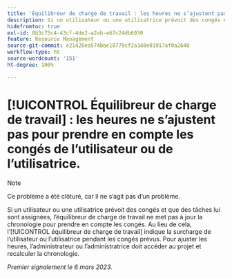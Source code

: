 ```yaml
---
title: 'Équilibreur de charge de travail : les heures ne s’ajustent pas pour prendre en compte les congés de l’utilisateur ou de l’utilisatrice.'
description: Si un utilisateur ou une utilisatrice prévoit des congés et que des tâches lui sont assignées, l’équilibreur de charge de travail ne met pas à jour le journal pour prendre en compte les congés. Au lieu de cela, l’équilibreur de charge de travail indique la surcharge de l’utilisateur ou l’utilisatrice pendant les congés prévus. Pour ajuster les heures, l’administrateur ou l’administratrice doit accéder au projet et recalculer la chronologie.
hidefromtoc: true
exl-id: 0b3c75c4-43cf-4de2-a2ab-e67c24db6930
feature: Resource Management
source-git-commit: e21428ea574bbe10779cf2a348e01917af0a2640
workflow-type: ht
source-wordcount: '151'
ht-degree: 100%

---
```


# [!UICONTROL Équilibreur de charge de travail] : les heures ne s’ajustent pas pour prendre en compte les congés de l’utilisateur ou de l’utilisatrice.

>[!NOTE]
>
>Ce problème a été clôturé, car il ne s’agit pas d’un problème.

Si un utilisateur ou une utilisatrice prévoit des congés et que des tâches lui sont assignées, l’équilibreur de charge de travail ne met pas à jour la chronologie pour prendre en compte les congés. Au lieu de cela, l’[!UICONTROL équilibreur de charge de travail] indique la surcharge de l’utilisateur ou l’utilisatrice pendant les congés prévus. Pour ajuster les heures, l’administrateur ou l’administratrice doit accéder au projet et recalculer la chronologie.

_Premier signalement le 6 mars 2023._

